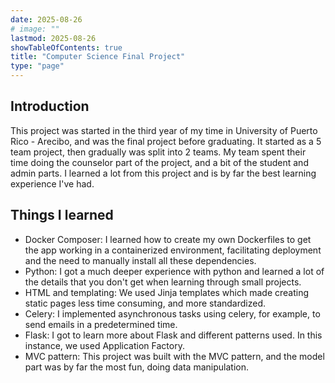 ```yaml
---
date: 2025-08-26
# image: ""
lastmod: 2025-08-26
showTableOfContents: true
title: "Computer Science Final Project"
type: "page"
---
```


## Introduction
This project was started in the third year of my time in University of Puerto Rico - Arecibo, and was the final project before graduating. It started as a 5 team project, then gradually was split into 2 teams. My team spent their time doing the counselor part of the project, and a bit of the student and admin parts. I learned a lot from this project and is by far the best learning experience I've had.

## Things I learned

- Docker Composer: I learned how to create my own Dockerfiles to get the app working in a containerized environment, facilitating deployment and the need to manually install all these dependencies.
- Python: I got a much deeper experience with python and learned a lot of the details that you don't get when learning through small projects.
- HTML and templating: We used Jinja templates which made creating static pages less time consuming, and more standardized.
- Celery: I implemented asynchronous tasks using celery, for example, to send emails in a predetermined time.
- Flask: I got to learn more about Flask and different patterns used. In this instance, we used Application Factory.
- MVC  pattern: This project was built with the MVC pattern, and the model part was by far the most fun, doing data manipulation.
